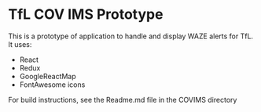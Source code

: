 # TfL COV IMS Prototype

This is a prototype of application to handle and display WAZE alerts for TfL. It uses:

* React
* Redux
* GoogleReactMap
* FontAwesome icons

For build instructions, see the Readme.md file in the COVIMS directory
